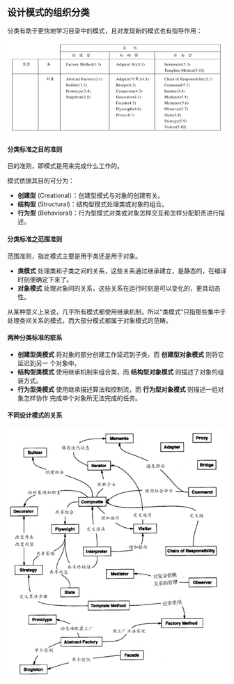 ## 设计模式的组织分类

分类有助于更快地学习目录中的模式，且对发现新的模式也有指导作用：

![1563430491628](assets/1563430491628.png)

#### 分类标准之目的准则

目的准则，即模式是用来完成什么工作的。

模式依据其目的可分为：

- **创建型** (Creational）：创建型模式与对象的创建有关。
- **结构型** (Structural)：结构型模式处理类或对象的组合。
- **行为型**
  (Behavioral)：行为型模式对类或对象怎样交互和怎样分配职责进行描述。

#### 分类标准之范围准则

范围准则，指定模式主要是用于类还是用于对象。

- **类模式** 处理类和子类之间的关系，这些关系通过继承建立，是静态的，在编译时刻便确定下来了。
- **对象模式** 处理对象间的关系，这些关系在运行时刻是可以变化的，更具动态性。

从某种意义上来说，几乎所有模式都使用继承机制，所以“类模式”只指那些集中于处理类间关系的模式，而大部分模式都属于对象模式的范畴。

#### 两种分类标准的联系

- **创建型类模式** 将对象的部分创建工作延迟到子类，而 **创建型对象模式** 则将它延迟到另一
  个对象中。
- **结构型类模式** 使用继承机制来组合类，而 **结构型对象模式** 则描述了对象的组装方式。
- **行为型类模式** 使用继承描述算法和控制流，而 **行为型对象模式** 则描述一组对象怎样协作
  完成单个对象所无法完成的任务。

#### 不同设计模式的关系

![1563431139090](assets/1563431139090.png)

